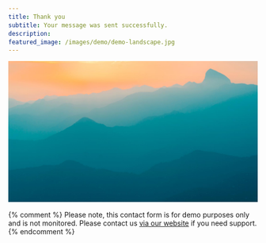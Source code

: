 ```yaml
---
title: Thank you
subtitle: Your message was sent successfully.
description: 
featured_image: /images/demo/demo-landscape.jpg
---
```


![](/images/demo/demo-landscape.jpg)

{% comment %}
Please note, this contact form is for demo purposes only and is not monitored. Please contact us [via our website](https://jekyllthemes.io) if you need support.
{% endcomment %}